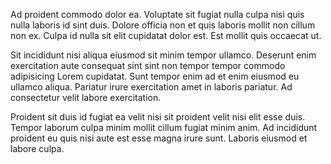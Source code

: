 Ad proident commodo dolor ea. Voluptate sit fugiat nulla culpa nisi quis nulla laboris id sint duis. Dolore officia non et quis laboris mollit non cillum non ex. Culpa id nulla sit elit cupidatat dolor est. Est mollit quis occaecat ut.

Sit incididunt nisi aliqua eiusmod sit minim tempor ullamco. Deserunt enim exercitation aute consequat sint sint non tempor tempor commodo adipisicing Lorem cupidatat. Sunt tempor enim ad et enim eiusmod eu ullamco aliqua. Pariatur irure exercitation amet in laboris pariatur. Ad consectetur velit labore exercitation.

Proident sit duis id fugiat ea velit nisi sit proident velit nisi elit esse duis. Tempor laborum culpa minim mollit cillum fugiat minim anim. Ad incididunt proident eu quis nisi aute est esse magna irure sunt. Laboris eiusmod et labore culpa.